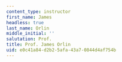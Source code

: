 ```yaml
---
content_type: instructor
first_name: James
headless: true
last_name: Orlin
middle_initial: ''
salutation: Prof.
title: Prof. James Orlin
uid: e0c41a84-d2b2-5afa-43a7-0844d4af754b
---
```

